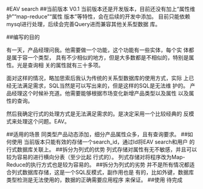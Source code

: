 #EAV search
##当前版本 V0.1
当前版本还是开发版本，目前还没有加上“属性维护”“map-reduce”“属性
版本”等特性，会在后续的开发中添加。
目前只能依赖mysql进行处理，后续会完善Query进而兼容其他关系型数据
库。

##编写的目的

有一天，产品经理问我。他需要做一个功能，这个功能有一些实体，每个实
体都是属于容一个类型，
具有不少相似的地方，但是大多数都是不相似的，特别是属性。光是查询相
关的属性就有三十多项。

面对这样的情况，略加思索后我认为传统的关系型数据库的使用方式，实际
上已经无法满足需求，SQL当然是可以写出来的，但是这样的SQL是无法维
护的。
产品经理这个时候补充道。他需要能够根据市场变化新增产品类型以及属性
以及属性的查询。

然后我确定行式的处理方式是无法满足需求的。是决定采用一个比较经典的
反模式来处理这个问题。EAV。

##适用的场景
同类型产品动态添加，细分产品属性众多，且有查询要求。
##如何使用
当前版本只能有效的存储一个search_id，通过Id将EAV search和用户
的行式数据库关联上。
##拆分为列式的优势
列式存储对属性有无不敏感，并且可以较为容易的进行横向分表（至少比起
行式的）。
列式存储对将程序改为Map-Reduce的执行方式也是较为容易的。
##拆分为列式的劣势
并不是所有情况都适合列式数据库存储，这是一个SQL反模式，副作用也是
有的，比如外键，数据库类型检测是无法使用的，数据的正确需要应用程序
来保证。
##使用
待完成